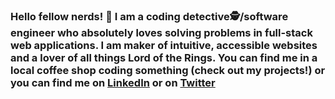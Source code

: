 ### Hello fellow nerds! 👋  I am a coding detective🕵️‍/software engineer who absolutely loves solving problems in full-stack web applications. I am maker of intuitive, accessible websites and a lover of all things Lord of the Rings. You can find me in a local coffee shop coding something (check out my projects!) or you can find me on <a href="https://www.linkedin.com/in/valentinaperic/">LinkedIn</a> or on <a href="https://twitter.com/valentinacodes">Twitter</a>
